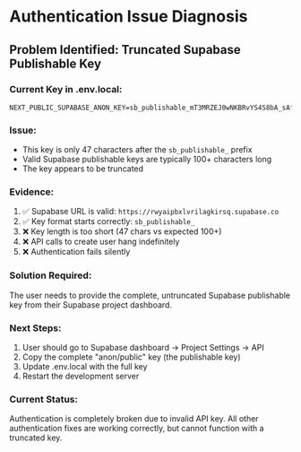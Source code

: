# Authentication Issue Diagnosis

## Problem Identified: Truncated Supabase Publishable Key

### Current Key in .env.local:

```
NEXT_PUBLIC_SUPABASE_ANON_KEY=sb_publishable_mT3MRZEJ0wNKBRvYS4S8bA_sAfqszRu
```

### Issue:

- This key is only 47 characters after the `sb_publishable_` prefix
- Valid Supabase publishable keys are typically 100+ characters long
- The key appears to be truncated

### Evidence:

1. ✅ Supabase URL is valid: `https://rwyaipbxlvrilagkirsq.supabase.co`
2. ✅ Key format starts correctly: `sb_publishable_`
3. ❌ Key length is too short (47 chars vs expected 100+)
4. ❌ API calls to create user hang indefinitely
5. ❌ Authentication fails silently

### Solution Required:

The user needs to provide the complete, untruncated Supabase publishable key from their Supabase project dashboard.

### Next Steps:

1. User should go to Supabase dashboard → Project Settings → API
2. Copy the complete "anon/public" key (the publishable key)
3. Update .env.local with the full key
4. Restart the development server

### Current Status:

Authentication is completely broken due to invalid API key. All other authentication fixes are working correctly, but cannot function with a truncated key.
